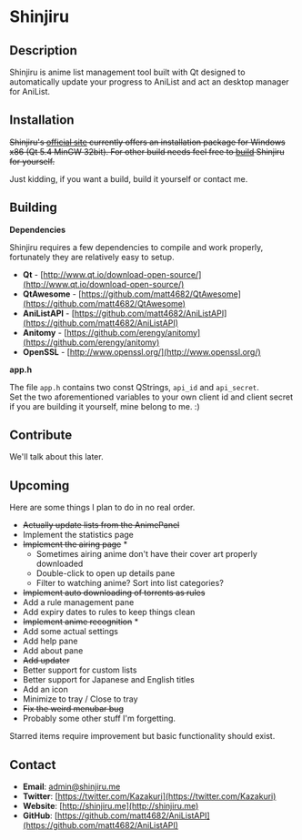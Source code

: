 # Shinjiru #

## Description ##

Shinjiru is anime list management tool built with Qt designed to automatically update your progress to AniList and act an desktop manager for AniList.

## Installation ##

<strike>Shinjiru's [official site](http://app.shinjiru.me/) currently offers an installation package for Windows x86 (Qt 5.4 MinGW 32bit). For other build needs feel free to [build](#Building) Shinjiru for yourself.</strike>

Just kidding, if you want a build, build it yourself or contact me.

## Building ##

**Dependencies**

Shinjiru requires a few dependencies to compile and work properly, fortunately they are relatively easy to setup.

- **Qt** - [http://www.qt.io/download-open-source/](http://www.qt.io/download-open-source/)
- **QtAwesome** - [https://github.com/matt4682/QtAwesome](https://github.com/matt4682/QtAwesome)
- **AniListAPI** - [https://github.com/matt4682/AniListAPI](https://github.com/matt4682/AniListAPI)
- **Anitomy** - [https://github.com/erengy/anitomy](https://github.com/erengy/anitomy)
- **OpenSSL** - [http://www.openssl.org/](http://www.openssl.org/)

**app.h**

The file `app.h` contains two const QStrings, `api_id` and `api_secret`.  
Set the two aforementioned variables to your own client id and client secret if you are building it yourself, mine belong to me. :)

## Contribute ##

We'll talk about this later.

## Upcoming ##

Here are some things I plan to do in no real order.

+ <s>Actually update lists from the AnimePanel</s>
+ Implement the statistics page
+ <s>Implement the airing page</s> *
	+ Sometimes airing anime don't have their cover art properly downloaded
	+ Double-click to open up details pane
	+ Filter to watching anime? Sort into list categories?
+ <s>Implement auto downloading of torrents as rules</s>
+ Add a rule management pane
+ Add expiry dates to rules to keep things clean
+ <s>Implement anime recognition</s> *
+ Add some actual settings
+ Add help pane
+ Add about pane
+ <s>Add updater</s>
+ Better support for custom lists
+ Better support for Japanese and English titles
+ Add an icon
+ Minimize to tray / Close to tray
+ <s>Fix the weird menubar bug</s>
+ Probably some other stuff I'm forgetting.

Starred items require improvement but basic functionality should exist.

## Contact ##

- **Email**: <admin@shinjiru.me>
- **Twitter**: [https://twitter.com/Kazakuri](https://twitter.com/Kazakuri)
- **Website**: [http://shinjiru.me](http://shinjiru.me)
- **GitHub**: [https://github.com/matt4682/AniListAPI](https://github.com/matt4682/AniListAPI)